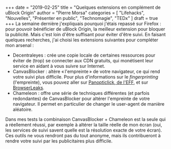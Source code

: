 +++
date        = "2019-02-25"
title       = "Quelques extensions en complément de uBlock Origin"
author      = "Pierre Morsa"
categories  = [ "Lifehacks", "Nouvelles", "Présenter en public", "Technomagie", "TEDx" ]
draft       = true
+++
La semaine dernière j'expliquais pourquoi j'étais repassé sur Firefox : pour pouvoir bénéficier de uBlock Origin, la meilleur extension pour bloquer la publicité. Mais c'est loin d'être suffisant pour éviter d'être suivi. En faisant quelques recherches, j'ai choisi les extensions suivantes pour compléter mon arsenal :

* Decentraleyes : crée une copie locale de certaines ressources pour éviter de (trop) se connecter aux CDN gratuits, qui monétisent leur service en aidant à vous suivre sur Internet.
* CanvasBlocker : altère « l'empreinte » de votre navigateur, ce qui rend votre suivi plus difficile. Pour plus d'informations sur le *fingerprinting* (l'empreinte), vous pouvez aller sur [Panopticlick, de l'EFF](https://panopticlick.eff.org/), et sur [BrowserLeaks](https://browserleaks.com/).
* Chameleon : offre une série de techniques différentes (et parfois redondantes) de CanvasBlocker pour altérer l'empreinte de votre navigateur. Il permet en particulier de changer le user-agent de manière aléatoire.

Dans mes tests la combinaison CanvasBlocker + Chameleon est la seule qui a réellement réussi, par exemple à altérer la taille réelle de mon écran (oui, les services de suivi savent quelle est la résolution exacte de votre écran). Ces outils ne vous rendront pas du tout anonyme, mais ils contribueront à rendre votre suivi par les publicitaires plus difficile. 
